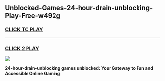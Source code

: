 
## Unblocked-Games-24-hour-drain-unblocking-Play-Free-w492g
<h3>
<a href="https://premium76.site?title=24-hour-drain-unblocking&ref=12A">CLICK TO PLAY</a></h3>
<hr>

<h3>
<a href="https://premium76.site?title=24-hour-drain-unblocking&ref=12A">CLICK 2 PLAY</a>
  
</h3>

<a href="https://premium76.site?title=24-hour-drain-unblocking&ref=12A"><img src="https://clearcache.store/games.png"></a>


**24-hour-drain-unblocking games unblocked: Your Gateway to Fun and Accessible Online Gaming**

